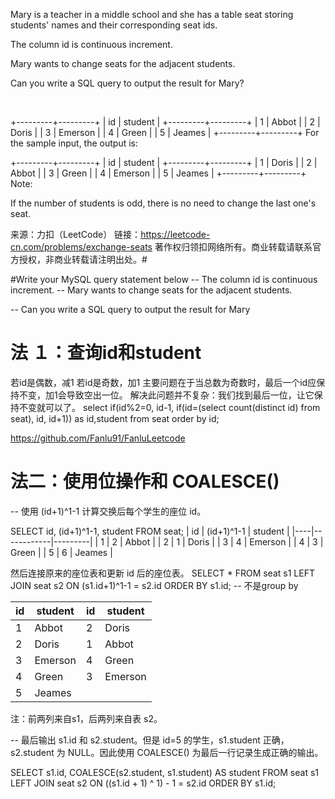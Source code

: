 Mary is a teacher in a middle school and she has a table seat storing students' names and their corresponding seat ids.

The column id is continuous increment.

Mary wants to change seats for the adjacent students.

Can you write a SQL query to output the result for Mary?

 

+---------+---------+
|    id   | student |
+---------+---------+
|    1    | Abbot   |
|    2    | Doris   |
|    3    | Emerson |
|    4    | Green   |
|    5    | Jeames  |
+---------+---------+
For the sample input, the output is:

+---------+---------+
|    id   | student |
+---------+---------+
|    1    | Doris   |
|    2    | Abbot   |
|    3    | Green   |
|    4    | Emerson |
|    5    | Jeames  |
+---------+---------+
Note:

If the number of students is odd, there is no need to change the last one's seat.



来源：力扣（LeetCode）
链接：https://leetcode-cn.com/problems/exchange-seats
著作权归领扣网络所有。商业转载请联系官方授权，非商业转载请注明出处。#

#Write your MySQL query statement below
-- The column id is continuous increment.
-- Mary wants to change seats for the adjacent students.

-- Can you write a SQL query to output the result for Mary
# 法 １：查询id和student

若id是偶数，减1
若id是奇数，加1
主要问题在于当总数为奇数时，最后一个id应保持不变，加1会导致空出一位。
解决此问题并不复杂：我们找到最后一位，让它保持不变就可以了。
select 
    if(id%2=0,
        id-1,
        if(id=(select count(distinct id) from seat),
            id,
            id+1)) 
    as id,student 
from seat 
order by id;

https://github.com/Fanlu91/FanluLeetcode


# 法二：使用位操作和 COALESCE()
-- 使用 (id+1)^1-1 计算交换后每个学生的座位 id。

SELECT id, (id+1)^1-1, student FROM seat;
| id | (id+1)^1-1 | student |
|----|------------|---------|
| 1  | 2          | Abbot   |
| 2  | 1          | Doris   |
| 3  | 4          | Emerson |
| 4  | 3          | Green   |
| 5  | 6          | Jeames  |


然后连接原来的座位表和更新 id 后的座位表。
SELECT *
FROM seat s1
    LEFT JOIN seat s2 ON (s1.id+1)^1-1 = s2.id
ORDER BY s1.id; -- 不是group by

| id | student | id | student |
|----|---------|----|---------|
| 1  | Abbot   | 2  | Doris   |
| 2  | Doris   | 1  | Abbot   |
| 3  | Emerson | 4  | Green   |
| 4  | Green   | 3  | Emerson |
| 5  | Jeames  |    |         |
注：前两列来自s1，后两列来自表 s2。

-- 最后输出 s1.id 和 s2.student。但是 id=5 的学生，s1.student 正确，s2.student 为 NULL。因此使用 COALESCE() 为最后一行记录生成正确的输出。

SELECT
    s1.id, COALESCE(s2.student, s1.student) AS student
FROM
    seat s1
        LEFT JOIN
    seat s2 ON ((s1.id + 1) ^ 1) - 1 = s2.id
ORDER BY s1.id;
